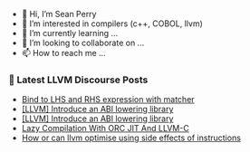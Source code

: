 - 👋 Hi, I’m Sean Perry
- 👀 I’m interested in compilers (c++, COBOL, llvm)
- 🌱 I’m currently learning ...
- 💞️ I’m looking to collaborate on ...
- 📫 How to reach me ...

<!---
s66perry/s66perry is a ✨ special ✨ repository because its `README.md` (this file) appears on your GitHub profile.
You can click the Preview link to take a look at your changes.
--->
### 📕 Latest LLVM Discourse Posts

<!-- DISCOURSE-LLVM:START -->
- [Bind to LHS and RHS expression with matcher](https://discourse.llvm.org/t/bind-to-lhs-and-rhs-expression-with-matcher/84669#post_1)
- [[LLVM] Introduce an ABI lowering library](https://discourse.llvm.org/t/llvm-introduce-an-abi-lowering-library/84554#post_7)
- [[LLVM] Introduce an ABI lowering library](https://discourse.llvm.org/t/llvm-introduce-an-abi-lowering-library/84554#post_6)
- [Lazy Compilation With ORC JIT And LLVM-C](https://discourse.llvm.org/t/lazy-compilation-with-orc-jit-and-llvm-c/84668#post_1)
- [How or can llvm optimise using side effects of instructions](https://discourse.llvm.org/t/how-or-can-llvm-optimise-using-side-effects-of-instructions/84665#post_2)
<!-- DISCOURSE-LLVM:END -->

